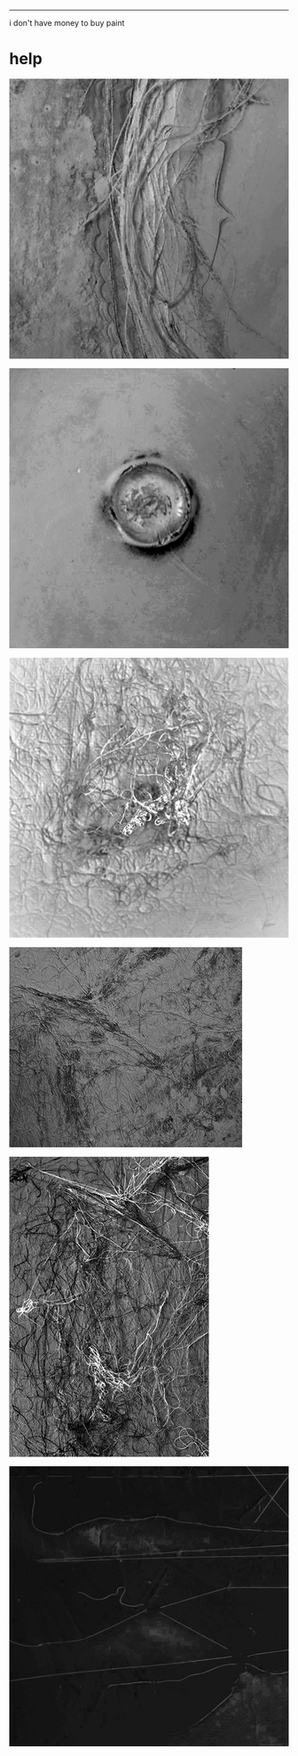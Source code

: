 ---
i don't have money to buy paint

# help

![](./pilt11.jpg)

![](./pilt12.jpg)

![](./pilt13.jpg)

![](./pilt14.jpg)

![](./pilt15.jpg)

![](./pilt16.jpg)
